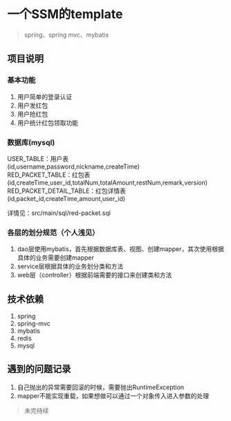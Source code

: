 # 一个SSM的template
> spring、spring mvc、mybatis

## 项目说明
### 基本功能
1. 用户简单的登录认证
2. 用户发红包
3. 用户抢红包
4. 用户统计红包领取功能

### 数据库(mysql)
USER_TABLE：用户表  
  (id,username,password,nickname,createTime)    
RED_PACKET_TABLE：红包表  
  (id,createTime,user_id,totalNum,totalAmount,restNum,remark,version)   
RED_PACKET_DETAIL_TABLE：红包详情表  
  (id,packet_id,createTime,amount,user_id)  

详情见：src/main/sql/red-packet.sql

### 各层的划分规范（个人浅见）
1. dao层使用mybatis，首先根据数据库表、视图、创建mapper，其次使用根据具体的业务需要创建mapper
2. service层根据具体的业务划分类和方法
3. web层（controller）根据前端需要的接口来创建类和方法


## 技术依赖
1. spring
2. spring-mvc
3. mybatis
4. redis
5. mysql

## 遇到的问题记录
1. 自己抛出的异常需要回滚的时候，需要抛出RuntimeException
2. mapper不能实现重载，如果想做可以通过一个对象传入进入参数的处理

> 未完待续